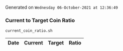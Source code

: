 Generated on `Wednesday 06-October-2021 at 12:36:49`

### Current to Target Coin Ratio
`current_coin_ratio.sh`

Date|Current|Target|Ratio
---|---|---|---
